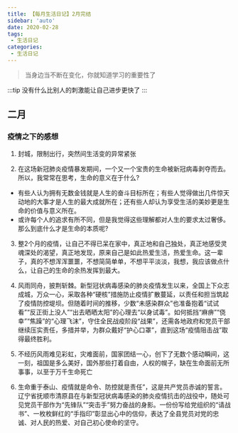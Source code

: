 ```yaml
---
title: 【每月生活日记】2月完结
sidebar: 'auto'
date: 2020-02-28
tags:
 - 生活日记
categories:
 - 生活日记
---
```


> 当身边当不断在变化，你就知道学习的重要性了
<!-- more -->
:::tip
没有什么比别人的刺激能让自己进步更快了
:::


## 二月

### 疫情之下的感想

1. 封城，限制出行，突然间生活变的异常紧张

2. 在这场新冠肺炎疫情暴发期间，一个又一个宝贵的生命被新冠病毒剥夺而去。所以，我常常在思考，生命的意义在于什么?
 * 有些人认为拥有无数金钱就是人生的奋斗目标所在；有些人觉得做出几件惊天动地的大事才是人生的最大成就所在；还有些人却认为享受生活的美妙更是生命的价值与意义所在。
 * 或许每个人的追求有所不同，但是我觉得这些理解都对人生的要求太过奢侈。那么到底什么才是生命的本质呢?

3. 整2个月的疫情，让自己不得已呆在家中，真正地和自己独处，真正地感受灵魂深处的渴望，真正地发现，原来自己是如此热爱生活，热爱生命。这一辈子，真的不想浑浑噩噩，不想简简单单，不想平平淡淡，我想，我应该做点什么，让自己的生命的余热发挥到最大。

4. 风雨同舟，披荆斩棘。新型冠状病毒感染的肺炎疫情发生以来，全国上下众志成城，万众一心，采取各种“硬核”措施防止疫情扩散蔓延，以责任和担当筑起了疫情防控堤坝。但随着时间的推移，少数“未感染群众”也准备抱着“试试看”“反正街上没人”“出去晒晒太阳”的心理去“以身试毒”。如何抵挡“麻痹”“侥幸”“焦躁”的“心理飞沫”，守住全民战疫阶段“战果”，还需各地政府和党员干部继续压实责任，多措并举，为群众戴好“护心口罩”，直到这场“疫情阻击战”取得最终胜利。

5. 不经历风雨难见彩虹，灾难面前，国家团结一心，创下了无数个感动瞬间，这一刻，祖国是多么美好，国外那些打着自由，人权的幌子，缺在生命面前无所事事，以至于万千生命死亡

6. 生命重于泰山、疫情就是命令、防控就是责任”，这是共产党员赤诚的誓言。辽宁省抚顺市清原县在与新型冠状病毒感染的肺炎疫情抗击的战役中，随处可见党员干部作为“先锋队”“突击手”努力奋战的身影。一份份写给党组织的“请战书”、一枚枚鲜红的“手指印”彰显出心中的信仰，表达了全县党员对党的忠诚、对人民的热爱、对自己初心使命的坚守。